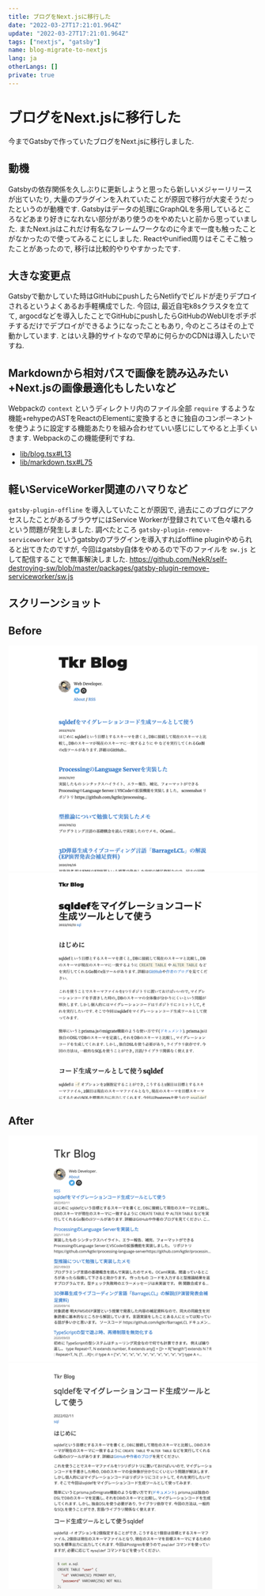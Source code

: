 ```yaml
---
title: ブログをNext.jsに移行した
date: "2022-03-27T17:21:01.964Z"
update: "2022-03-27T17:21:01.964Z"
tags: ["nextjs", "gatsby"]
name: blog-migrate-to-nextjs
lang: ja
otherLangs: []
private: true
---
```


# ブログをNext.jsに移行した
今までGatsbyで作っていたブログをNext.jsに移行しました.

## 動機
Gatsbyの依存関係を久しぶりに更新しようと思ったら新しいメジャーリリースが出ていたり, 大量のプラグインを入れていたことが原因で移行が大変そうだったというのが動機です. Gatsbyはデータの処理にGraphQLを多用しているところなどあまり好きになれない部分があり使うのをやめたいと前から思っていました. またNext.jsはこれだけ有名なフレームワークなのに今まで一度も触ったことがなかったので使ってみることにしました. Reactやunified周りはそこそこ触ったことがあったので, 移行は比較的やりやすかったです.

## 大きな変更点
Gatsbyで動かしていた時はGitHubにpushしたらNetlifyでビルドが走りデプロイされるというよくあるお手軽構成でした. 今回は, 最近自宅k8sクラスタを立てて, argocdなどを導入したことでGitHubにpushしたらGitHubのWebUIをポチポチするだけでデプロイができるようになったこともあり, 今のところはその上で動かしています. とはいえ静的サイトなので早めに何らかのCDNは導入したいですね.

## Markdownから相対パスで画像を読み込みたい+Next.jsの画像最適化もしたいなど
Webpackの `context` というディレクトリ内のファイル全部 `require` するような機能+rehypeのASTをReactのElementに変換するときに独自のコンポーネントを使うように設定する機能あたりを組み合わせていい感じにしてやると上手くいきます. Webpackのこの機能便利ですね.

* [lib/blog.tsx#L13](https://github.com/kgtkr/kgtkr.net/blob/cf57a08ba1a432dcff1a2548615973795c18969d/lib/blog.tsx#L13)
* [lib/markdown.tsx#L75](https://github.com/kgtkr/kgtkr.net/blob/cf57a08ba1a432dcff1a2548615973795c18969d/lib/markdown.tsx#L75)

## 軽いServiceWorker関連のハマりなど
`gatsby-plugin-offline` を導入していたことが原因で, 過去にこのブログにアクセスしたことがあるブラウザにはService Workerが登録されていて色々壊れるという問題が発生しました. 調べたところ `gatsby-plugin-remove-serviceworker` というgatsbyのプラグインを導入すればoffline pluginやめられると出てきたのですが, 今回はgatsby自体をやめるので下のファイルを `sw.js` として配信することで無事解決しました.
https://github.com/NekR/self-destroying-sw/blob/master/packages/gatsby-plugin-remove-serviceworker/sw.js

## スクリーンショット
## Before
![](./before-top.png)
![](./before-post.png)


## After
![](./after-top.png)
![](./after-post.png)
